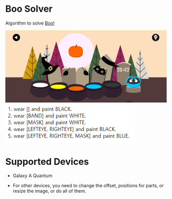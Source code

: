 # Boo Solver

Algorithm to solve [Boo!](https://play.google.com/store/apps/details?id=air.com.bartbonte.boo&hl=en&gl=US&pli=1)

![Example Input](/example/input.jpg)
![Example Output](/example/output.png)



# Supported Devices

- Galaxy A Quantum

- For other devices, you need to change the offset, positions for parts, or resize the image, or do all of them.